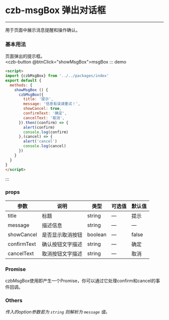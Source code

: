 <script>
import {czbMsgBox} from '../../packages/index'
export default {
  methods: {
    showMsgBox () {
      czbMsgBox({
        title: '提示',
        message: '信息有误请重试！',
        showCancel: true,
        confirmText: '确定',
        cancelText: '取消',
      }).then((confirm) => {
        alert(confirm)
        console.log(confirm)
      },(cancel) => {
        alert('cancel')
        console.log(cancel)
      })
    }
  }
}
</script>
# czb-msgBox 弹出对话框
----
用于页面中展示消息提醒和操作确认。

### 基本用法
页面弹出的提示框。<br>
<czb-button @btnClick="showMsgBox">msgBox</czb-button>
::: demo
```html
<script>
import {czbMsgBox} from '../../packages/index'
export default {
  methods: {
    showMsgBox () {
      czbMsgBox({
        title: '提示',
        message: '信息有误请重试！',
        showCancel: true,
        confirmText: '确定',
        cancelText: '取消',
      }).then((confirm) => {
        alert(confirm)
        console.log(confirm)
      },(cancel) => {
        alert('cancel')
        console.log(cancel)
      })
    }
  }
}
</script>
```
:::

### props
| 参数      | 说明                                 | 类型      | 可选值       | 默认值   |
|---------- |------------------------------------ |---------- |------------- |-------- |
|title      |	标题 |	string   |	—           |	提示       |
|message	  | 描述信息    |	string   | —   |— |
|showCancel |	是否显示取消按钮       |	boolean    |	—     |	false      |
|confirmText   |	确认按钮文字描述   |	string   |	—	      | 确定   |
|cancelText   |	取消按钮文字描述   |	string   |	—	     | 取消   |
### Promise
czbMsgBox使用即产生一个Promise，你可以通过它处理confirm和cancel的事件回调。
### Others
_传入的option参数若为 `string` 则解析为 `message` 值。_